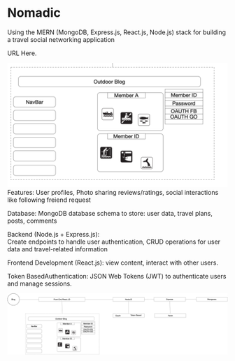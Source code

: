 # Nomadic

Using the MERN (MongoDB, Express.js, React.js, Node.js) stack for building a travel social networking application

URL Here. 

![Alt Text](https://github.com/hungtran27411/TravelSocial/blob/main/Nomadic.png?raw=true)
Features: 
  User profiles, 
  Photo sharing 
  reviews/ratings,
  social interactions 
    like 
    following
    freiend request

  Database: 
    MongoDB database schema to store:
      user data, 
      travel plans, 
      posts, 
      comments
      
  Backend  (Node.js + Express.js):  
  Create endpoints to handle user authentication, 
  CRUD operations for user data and travel-related information

  Frontend Development (React.js): 
    view content, 
    interact with other users.

  Token BasedAuthentication: 
    JSON Web Tokens (JWT) to authenticate users and manage sessions.
    
  
![Alt Text](https://github.com/hungtran27411/TravelSocial/blob/main/Nomadic.jpg?raw=true)
